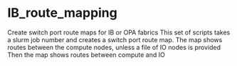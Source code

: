 # IB_route_mapping
Create switch port route maps for IB or OPA fabrics
This set of scripts takes a slurm job number and creates a switch port route map.
The map shows routes between the compute nodes, unless a file of IO nodes is provided
Then the map shows routes between compute and IO
